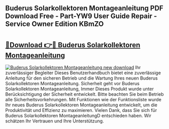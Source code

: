 ## Buderus Solarkollektoren Montageanleitung PDF Download Free - Part-YW9 User Guide Repair - Service Owner Edition KBmZO

# <h2><a href="http://df6h7a.blite.top/?on=Buderus+Solarkollektoren+Montageanleitung">🔗Download 👉🔴 Buderus Solarkollektoren Montageanleitung</a></h2>

[![Buderus Solarkollektoren Montageanleitung new download](https://i.imgur.com/lujVjoI.png)](http://df6h7a.blite.top/?on=Buderus+Solarkollektoren+Montageanleitung)
Ihr zuverlässiger Begleiter Dieses Benutzerhandbuch bietet eine zuverlässige Anleitung für den sicheren Betrieb und die Wartung Ihres neuen Buderus Solarkollektoren Montageanleitung. Sicherheit geht vor Buderus Solarkollektoren Montageanleitung, Immer Dieses Produkt wurde unter Berücksichtigung der Sicherheit entwickelt. Bitte beachten Sie beim Betrieb alle Sicherheitsvorkehrungen. Mit Funktionen wie der Funktionsliste wurde Ihr neues Buderus Solarkollektoren Montageanleitung entwickelt, um die Produktivität und Effizienz zu maximieren. Vielen Dank, dass Sie sich für Buderus Solarkollektoren MontageanleitungD entschieden haben. Wir schätzen Ihr Vertrauen und Ihre Unterstützung.
